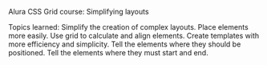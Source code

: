 Alura CSS Grid course: Simplifying layouts

Topics learned:
Simplify the creation of complex layouts.
Place elements more easily.
Use grid to calculate and align elements.
Create templates with more efficiency and simplicity.
Tell the elements where they should be positioned.
Tell the elements where they must start and end.